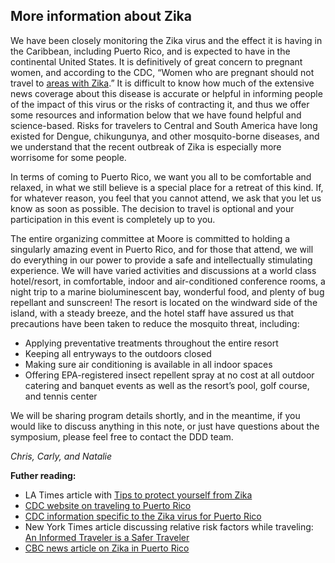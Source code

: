## More information about Zika 

We have been closely monitoring the Zika virus and the effect it is having in the Caribbean, including Puerto Rico, and is expected to have in the continental United States. It is definitively of great concern to pregnant women, and according to the CDC, “Women who are pregnant should not travel to [areas with Zika](http://wwwnc.cdc.gov/travel/page/zika-information).” It is difficult to know how much of the extensive news coverage about this disease is accurate or helpful in informing people of the impact of this virus or the risks of contracting it, and thus we offer some resources and information below that we have found helpful and science-based. Risks for travelers to Central and South America have long existed for Dengue, chikungunya, and other mosquito-borne diseases, and we understand that the recent outbreak of Zika is especially more worrisome for some people.
 
In terms of coming to Puerto Rico, we want you all to be comfortable and relaxed, in what we still believe is a special place for a retreat of this kind. If, for whatever reason, you feel that you cannot attend, we ask that you let us know as soon as possible. The decision to travel is optional and your participation in this event is completely up to you.
 
The entire organizing committee at Moore is committed to holding a singularly amazing event in Puerto Rico, and for those that attend, we will do everything in our power to provide a safe and intellectually stimulating experience. We will have varied activities and discussions at a world class hotel/resort, in comfortable, indoor and air-conditioned conference rooms, a night trip to a marine bioluminescent bay, wonderful food, and plenty of bug repellant and sunscreen! The resort is located on the windward side of the island, with a steady breeze, and the hotel staff have assured us that precautions have been taken to reduce the mosquito threat, including: 

- Applying preventative treatments throughout the entire resort
- Keeping all entryways to the outdoors closed
- Making sure air conditioning is available in all indoor spaces
- Offering EPA-registered insect repellent spray at no cost at all outdoor catering and banquet events as well as the resort’s pool, golf course, and tennis center

We will be sharing program details shortly, and in the meantime, if you would like to discuss anything in this note, or just have questions about the symposium, please feel free to contact the DDD team.

_Chris, Carly, and Natalie_
 

**Futher reading:**

- LA Times article with [Tips to protect yourself from Zika](http://www.latimes.com/travel/deals/la-trb-zika-virus-tips-to-protect-yourself-20160411-story.html)
- [CDC website on traveling to Puerto Rico](http://wwwnc.cdc.gov/travel/destinations/traveler/none/puerto-rico)
- [CDC information specific to the Zika virus for Puerto Rico](http://wwwnc.cdc.gov/travel/notices/alert/zika-virus-puerto-rico)
- New York Times article discussing relative risk factors while traveling: [An Informed Traveler is a Safer Traveler](http://www.nytimes.com/2016/02/28/travel/zika-virus-terrorism-travel-safety.html?_r=1)
- [CBC news article on Zika in Puerto Rico](http://www.cbc.ca/news/health/zika-cdc-1.3516164)
